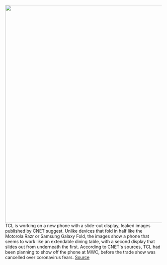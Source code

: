 <img src='https://cdn.vox-cdn.com/thumbor/Jj97FEHzwiyLQO4CkCiJZKwvkQA=/0x0:1391x927/1200x800/filters:focal(585x353:807x575)/cdn.vox-cdn.com/uploads/chorus_image/image/66324918/tcl_phone_edited.0.jpg' width='700px' /><br/>
TCL is working on a new phone with a slide-out display, leaked images published by CNET suggest. Unlike devices that fold in half like the Motorola Razr or Samsung Galaxy Fold, the images show a phone that seems to work like an extendable dining table, with a second display that slides out from underneath the first. According to CNET's sources, TCL had been planning to show off the phone at MWC, before the trade show was cancelled over coronavirus fears.
<a href='https://www.theverge.com/2020/2/17/21140897/tcl-slide-out-screen-foldable-device-leaked-images'> Source <a/>